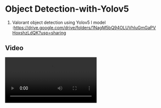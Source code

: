 # Object Detection-with-Yolov5


1) Valorant object detection using Yolov5 l model :https://drive.google.com/drive/folders/1NagM5bQ94OLUVhIuGmGaPVHoxshzLdQK?usp=sharing


## Video

![Alt Text](Initiak-inf.mp4)
